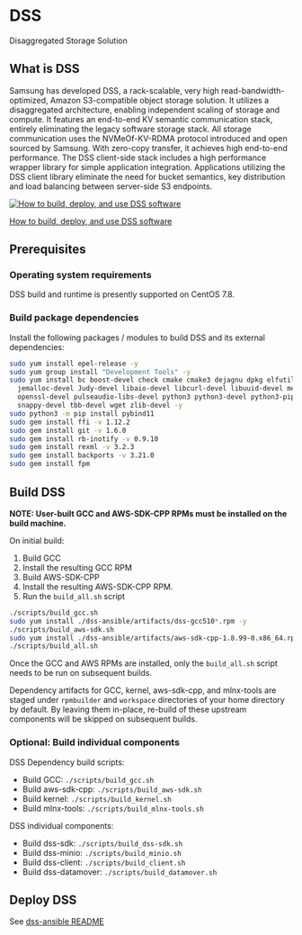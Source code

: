 # DSS

Disaggregated Storage Solution

## What is DSS

Samsung has developed DSS, a rack-scalable, very high read-bandwidth-optimized, Amazon S3-compatible object storage solution. It utilizes a disaggregated architecture, enabling independent scaling of storage and compute. It features an end-to-end KV semantic communication stack, entirely eliminating the legacy software storage stack. All storage communication uses the NVMeOf-KV-RDMA protocol introduced and open sourced by Samsung. With zero-copy transfer, it achieves high end-to-end performance. The DSS client-side stack includes a high performance wrapper library for simple application integration. Applications utilizing the DSS client library eliminate the need for bucket semantics, key distribution and load balancing between server-side S3 endpoints.

[![How to build, deploy, and use DSS software](https://img.youtube.com/vi/fpAFvLhTpqw/0.jpg)](https://youtu.be/fpAFvLhTpqw "How to build, deploy, and use DSS software")

[How to build, deploy, and use DSS software](https://youtu.be/fpAFvLhTpqw)

## Prerequisites

### Operating system requirements

DSS build and runtime is presently supported on CentOS 7.8.

### Build package dependencies

Install the following packages / modules to build DSS and its external dependencies:

```bash
sudo yum install epel-release -y
sudo yum group install "Development Tools" -y
sudo yum install bc boost-devel check cmake cmake3 dejagnu dpkg elfutils-libelf-devel expect glibc-devel \
  jemalloc-devel Judy-devel libaio-devel libcurl-devel libuuid-devel meson ncurses-devel numactl-devel \
  openssl-devel pulseaudio-libs-devel python3 python3-devel python3-pip rdma-core-devel redhat-lsb ruby-devel \
  snappy-devel tbb-devel wget zlib-devel -y
sudo python3 -m pip install pybind11
sudo gem install ffi -v 1.12.2
sudo gem install git -v 1.6.0
sudo gem install rb-inotify -v 0.9.10
sudo gem install rexml -v 3.2.3
sudo gem install backports -v 3.21.0
sudo gem install fpm
```

## Build DSS

**NOTE: User-built GCC and AWS-SDK-CPP RPMs must be installed on the build machine.**

On initial build:

1. Build GCC
2. Install the resulting GCC RPM
3. Build AWS-SDK-CPP
4. Install the resulting AWS-SDK-CPP RPM.
5. Run the `build_all.sh` script

```bash
./scripts/build_gcc.sh
sudo yum install ./dss-ansible/artifacts/dss-gcc510*.rpm -y
./scripts/build_aws-sdk.sh
sudo yum install ./dss-ansible/artifacts/aws-sdk-cpp-1.8.99-0.x86_64.rpm -y
./scripts/build_all.sh
```

Once the GCC and AWS RPMs are installed, only the `build_all.sh` script needs to be run on subsequent builds.

Dependency artifacts for GCC, kernel, aws-sdk-cpp, and mlnx-tools are staged under `rpmbuilder` and `workspace` directories of your home directory by default. By leaving them in-place, re-build of these upstream components will be skipped on subsequent builds.

### Optional: Build individual components

DSS Dependency build scripts:

* Build GCC: `./scripts/build_gcc.sh`
* Build aws-sdk-cpp: `./scripts/build_aws-sdk.sh`
* Build kernel: `./scripts/build_kernel.sh`
* Build mlnx-tools: `./scripts/build_mlnx-tools.sh`

DSS individual components:

* Build dss-sdk: `./scripts/build_dss-sdk.sh`
* Build dss-minio: `./scripts/build_minio.sh`
* Build dss-client: `./scripts/build_client.sh`
* Build dss-datamover: `./scripts/build_datamover.sh`

## Deploy DSS

See [dss-ansible README](https://github.com/OpenMPDK/dss-ansible/blob/master/README.md)
